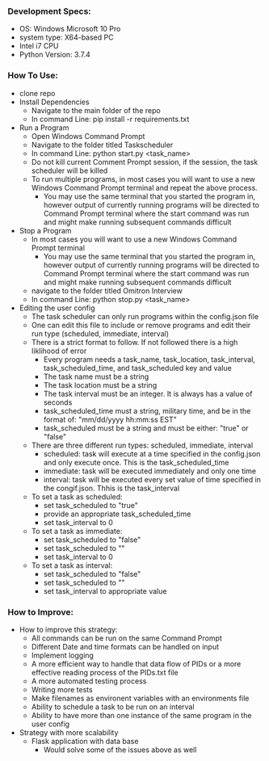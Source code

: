 ### Development Specs:
- OS: Windows Microsoft 10 Pro
- system type: X64-based PC
- Intel i7 CPU
- Python Version: 3.7.4

### How To Use:
- clone repo
- Install Dependencies
    - Navigate to the main folder of the repo 
    - In command Line: pip install -r requirements.txt
- Run a Program
    - Open Windows Command Prompt
    - Navigate to the folder titled Taskscheduler
    - In command Line: python start.py <task_name>
    - Do not kill current Comment Prompt session, if the session, the task scheduler will be killed
    - To run multiple programs, in most cases you will want to use a new Windows Command Prompt terminal and repeat the above process.
        - You may use the same terminal that you started the program in, however output of currently running programs will be directed to Command Prompt terminal where the start command was run and might make running subsequent commands difficult
- Stop a Program
    - In most cases you will want to use a new Windows Command Prompt terminal
        - You may use the same terminal that you started the program in, however output of currently running programs will be directed to Command Prompt terminal where the start command was run and might make running subsequent commands difficult
    - navigate to the folder titled Omitron Interview 
    - In command Line: python stop.py <task_name>
- Editing the user config
    - The task scheduler can only run programs within the config.json file
    - One can edit this file to include or remove programs and edit their run type (scheduled, immediate, interval)
    - There is a strict format to follow.  If not followed there is a high liklihood of error
        - Every program needs a task_name, task_location, task_interval, task_scheduled_time, and task_scheduled key and value
        - The task name must be a string
        - The task location must be a string
        - The task interval must be an integer. It is always has a value of seconds 
        - task_scheduled_time must a string, military time, and be in the format of: "mm/dd/yyyy hh:mm:ss EST"
        - task_scheduled must be a string and must be either: "true" or "false"
    - There are three different run types: scheduled, immediate, interval
        - scheduled: task will execute at a time specified in the config.json and only execute once. This is the task_scheduled_time
        - immediate: task will be executed immediately and only one time
        - interval: task will be executed every set value of time specified in the congif.json.  Thhis is the task_interval
    - To set a task as scheduled:
        - set task_scheduled to "true"
        - provide an appropriate task_scheduled_time
        - set task_interval to 0
    - To set a task as immediate:
        - set task_scheduled to "false"
        - set task_scheduled to ""
        - set task_interval to 0
    - To set a task as interval:
        - set task_scheduled to "false"
        - set task_scheduled to ""
        - set task_interval to appropriate value

### How to Improve:
- How to improve this strategy:
    - All commands can be run on the same Command Prompt
    - Different Date and time formats can be handled on input
    - Implement logging
    - A more efficient way to handle that data flow of PIDs or a more effective reading process of the PIDs.txt file
    - A more automated testing process
    - Writing more tests
    - Make filenames as environent variables with an environments file
    - Ability to schedule a task to be run on an interval
    - Ability to have more than one instance of the same program in the user config
- Strategy with more scalability
    - Flask application with data base
        - Would solve some of the issues above as well
        
